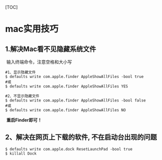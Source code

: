 [TOC]

# mac实用技巧

## 1.解决Mac看不见隐藏系统文件

​	输入终端命令，注意空格和大小写 

```shell
#1、显示隐藏文件
$ defaults write com.apple.finder AppleShowAllFiles -bool true 
#或
$ defaults write com.apple.finder AppleShowAllFiles YES

#2、不显示隐藏文件
$ defaults write com.apple.finder AppleShowAllFiles -bool false
#或
$ defaults write com.apple.finder AppleShowAllFiles NO
```

​	**重启Finder即可！**

 

## 2、解决在网页上下载的软件, 不在启动台出现的问题

```shell
$ defaults write com.apple.dock ResetLaunchPad -bool true
$ killall Dock
```

